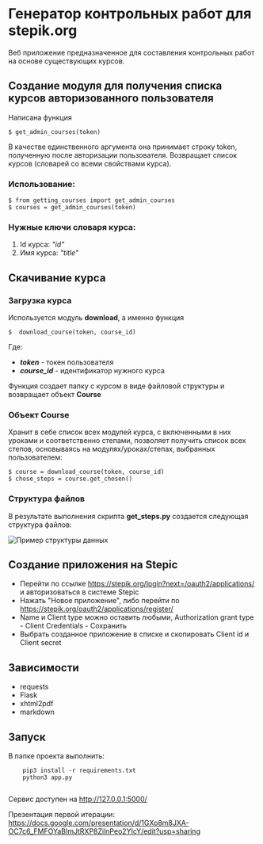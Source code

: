 # Генератор контрольных работ для stepik.org
Веб приложение предназначенное для составления контрольных работ на основе существующих курсов.

## Создание модуля для получения списка курсов авторизованного пользователя

Написана функция

    $ get_admin_courses(token)

В качестве единственного аргумента она принимает строку token, полученную после авторизации пользователя. Возвращает список курсов (словарей со всеми свойствами курса).

### Использование:

    $ from getting_courses import get_admin_courses
    $ courses = get_admin_courses(token)

### Нужные ключи словаря курса:
1. Id курса: *"id"*
2. Имя курса: *"title"*
## Скачивание курса
### Загрузка курса
Используется модуль **download**, а именно функция

    $  download_course(token, course_id)

Где:
 - ***token*** - токен пользователя
 - ***course_id*** - идентификатор нужного курса

Функция создает папку с курсом в виде файловой структуры и возвращает объект **Course**
### Объект Course
Хранит в себе список всех модулей курса, с включенными в них уроками и соответственно степами, позволяет получить список всех степов, основываясь на модулях/уроках/степах, выбранных пользователем:

    $ course = download_course(token, course_id)
    $ chose_steps = course.get_chosen()
### Структура файлов
В результате выполнения скрипта **get_steps.py** создается следующая структура файлов:

![Пример структуры данных](https://github.com/moevm/mse_generator_of_test_works_for_Stepik/raw/dev/API%20research/examples/file_structure_example.png?raw=true)

## Создание приложения на Stepic  
* Перейти по ссылке https://stepik.org/login?next=/oauth2/applications/ и авторизоваться в системе Stepic
* Нажать "Новое приложение", либо перейти по https://stepik.org/oauth2/applications/register/
* Name и Client type можно оставить любыми, Authorization grant type - Client Credentials - Сохранить  
* Выбрать созданное приложение в списке и скопировать Client id и Client secret


## Зависимости

- requests
- Flask
- xhtml2pdf
- markdown

## Запуск

В папке проекта выполнить:

```
    pip3 install -r requirements.txt
    python3 app.py
    
```

Сервис доступен на http://127.0.0.1:5000/ 

Презентация первой итерации:  
https://docs.google.com/presentation/d/1GXo8m8JXA-OC7c6_FMFOYaBImJtRXP8ZilnPeo2YIcY/edit?usp=sharing
